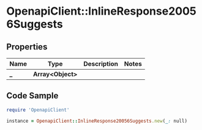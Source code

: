 # OpenapiClient::InlineResponse20056Suggests

## Properties

Name | Type | Description | Notes
------------ | ------------- | ------------- | -------------
**_** | **Array&lt;Object&gt;** |  | 

## Code Sample

```ruby
require 'OpenapiClient'

instance = OpenapiClient::InlineResponse20056Suggests.new(_: null)
```



